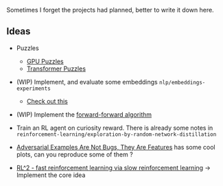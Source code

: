 Sometimes I forget the projects had planned, better to write it down here.

## Ideas
- Puzzles
  - [GPU Puzzles](https://github.com/srush/GPU-Puzzles)
  - [Transformer Puzzles](https://github.com/srush/Transformer-Puzzles)

- (WIP) Implement, and evaluate some embeddings `nlp/embeddings-experiments`
  - [Check out this](https://twitter.com/abacaj/status/1656323023937368065)

- (WIP) Implement the [forward-forward algorithm](https://arxiv.org/abs/2212.13345) 

- Train an RL agent on curiosity reward. There is already some notes in `reinforcement-learning/exploration-by-random-network-distillation` 

- [Adversarial Examples Are Not Bugs, They Are Features](https://arxiv.org/pdf/1905.02175.pdf) has some cool plots, can you reproduce some of them ? 

- [RL^2 - fast reinforcement learning via slow reinforcement learning](https://arxiv.org/pdf/1611.02779.pdf) -> Implement the core idea
